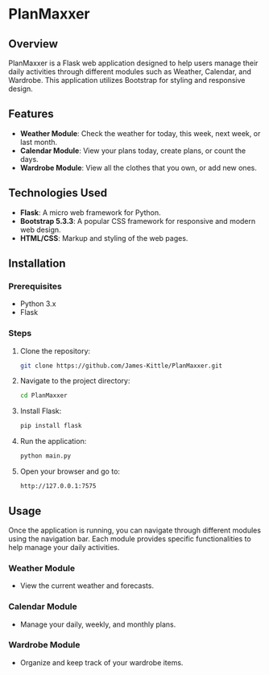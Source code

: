 # PlanMaxxer

## Overview
PlanMaxxer is a Flask web application designed to help users manage their daily activities through different modules such as Weather, Calendar, and Wardrobe. This application utilizes Bootstrap for styling and responsive design.

## Features
- **Weather Module**: Check the weather for today, this week, next week, or last month.
- **Calendar Module**: View your plans today, create plans, or count the days.
- **Wardrobe Module**: View all the clothes that you own, or add new ones.

## Technologies Used
- **Flask**: A micro web framework for Python.
- **Bootstrap 5.3.3**: A popular CSS framework for responsive and modern web design.
- **HTML/CSS**: Markup and styling of the web pages.

## Installation

### Prerequisites
- Python 3.x
- Flask

### Steps
1. Clone the repository:
    ```bash
    git clone https://github.com/James-Kittle/PlanMaxxer.git
    ```
2. Navigate to the project directory:
    ```bash
    cd PlanMaxxer
    ```
3. Install Flask:
    ```bash
    pip install flask
    ```
4. Run the application:
    ```bash
    python main.py
    ```
5. Open your browser and go to:
    ```
    http://127.0.0.1:7575
    ```

## Usage
Once the application is running, you can navigate through different modules using the navigation bar. Each module provides specific functionalities to help manage your daily activities.

### Weather Module
- View the current weather and forecasts.

### Calendar Module
- Manage your daily, weekly, and monthly plans.

### Wardrobe Module
- Organize and keep track of your wardrobe items.
